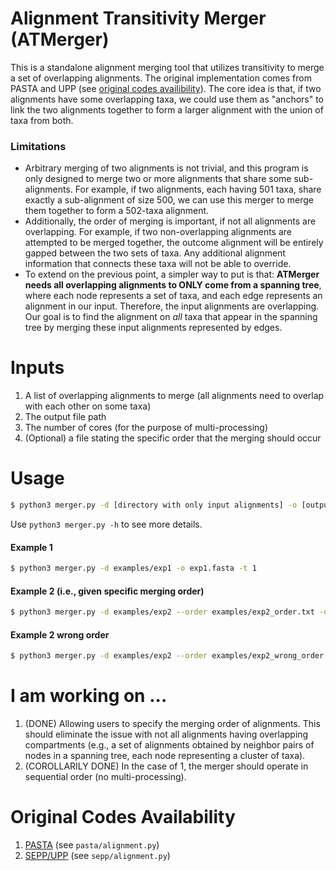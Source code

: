 # Alignment Transitivity Merger (ATMerger)
This is a standalone alignment merging tool that utilizes transitivity to merge a set of overlapping alignments. The original implementation comes from PASTA and UPP (see [original codes availibility](#original-codes-availability)). The core idea is that, if two alignments have some overlapping taxa, we could use them as "anchors" to link the two alignments together to form a larger alignment with the union of taxa from both.

### Limitations
* Arbitrary merging of two alignments is not trivial, and this program is only designed to merge two or more alignments that share some sub-alignments. For example, if two alignments, each having 501 taxa, share exactly a sub-alignment of size 500, we can use this merger to merge them together to form a 502-taxa alignment.
* Additionally, the order of merging is important, if not all alignments are overlapping. For example, if two non-overlapping alignments are attempted to be merged together, the outcome alignment will be entirely gapped between the two sets of taxa. Any additional alignment information that connects these taxa will not be able to override.
* To extend on the previous point, a simpler way to put is that: **ATMerger needs all overlapping alignments to ONLY come from a spanning tree**, where each node represents a set of taxa, and each edge represents an alignment in our input. Therefore, the input alignments are overlapping. Our goal is to find the alignment on _all_ taxa that appear in the spanning tree by merging these input alignments represented by edges.

# Inputs
1. A list of overlapping alignments to merge (all alignments need to overlap with each other on some taxa)
2. The output file path
3. The number of cores (for the purpose of multi-processing)
4. (Optional) a file stating the specific order that the merging should occur


# Usage
```bash
$ python3 merger.py -d [directory with only input alignments] -o [output path] -t [number of cores]
```
Use `python3 merger.py -h` to see more details.

#### Example 1
```bash
$ python3 merger.py -d examples/exp1 -o exp1.fasta -t 1
```

#### Example 2 (i.e., given specific merging order)
```bash
$ python3 merger.py -d examples/exp2 --order examples/exp2_order.txt -o exp2.fasta -t 1
```

#### Example 2 wrong order
```bash
$ python3 merger.py -d examples/exp2 --order examples/exp2_wrong_order.txt -o exp2_wrong.fasta -t 1
```


# I am working on ...
1. (DONE) Allowing users to specify the merging order of alignments. This should eliminate the issue with not all alignments having overlapping compartments (e.g., a set of alignments obtained by neighbor pairs of nodes in a spanning tree, each node representing a cluster of taxa).
2. (COROLLARILY DONE) In the case of 1, the merger should operate in sequential order (no multi-processing).

# Original Codes Availability
1. [PASTA](https://github.com/smirarab/pasta) (see `pasta/alignment.py`)
2. [SEPP/UPP](https://github.com/smirarab/sepp) (see `sepp/alignment.py`)
